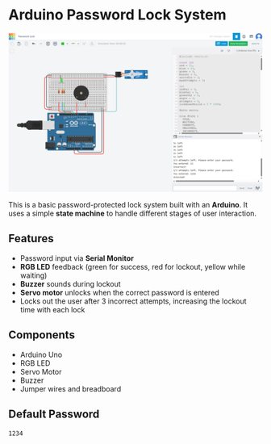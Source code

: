 # Arduino Password Lock System

![Project Image](images/password.png)

This is a basic password-protected lock system built with an **Arduino**. It uses a simple **state machine** to handle different stages of user interaction.

## Features

* Password input via **Serial Monitor**
* **RGB LED** feedback (green for success, red for lockout, yellow while waiting)
* **Buzzer** sounds during lockout
* **Servo motor** unlocks when the correct password is entered
* Locks out the user after 3 incorrect attempts, increasing the lockout time with each lock

## Components

* Arduino Uno
* RGB LED
* Servo Motor
* Buzzer
* Jumper wires and breadboard

## Default Password

```plaintext
1234
```
